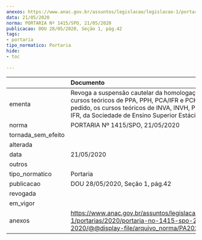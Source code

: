 ```yaml
---
anexos: https://www.anac.gov.br/assuntos/legislacao/legislacao-1/portarias/2020/portaria-no-1415-spo-21-05-2020/@@display-file/arquivo_norma/PA2020-1415.pdf
data: 21/05/2020
norma: PORTARIA Nº 1415/SPO, 21/05/2020
publicacao: DOU 28/05/2020, Seção 1, pág.42
tags:
- portaria
tipo_normatico: Portaria
hide: 
- toc 
 
---
```


|                    | Documento                                                                                                                                                                                                             |
|:-------------------|:----------------------------------------------------------------------------------------------------------------------------------------------------------------------------------------------------------------------|
| ementa             | Revoga a suspensão cautelar da homologação dos cursos teóricos de PPA, PPH, PCA/IFR e PCH, e revoga, a pedido, os cursos teóricos de INVA, INVH, PLA, PLAH e IFR, da Sociedade de Ensino Superior Estácio de Sá Ltda. |
| norma              | PORTARIA Nº 1415/SPO, 21/05/2020                                                                                                                                                                                      |
| tornada_sem_efeito |                                                                                                                                                                                                                       |
| alterada           |                                                                                                                                                                                                                       |
| data               | 21/05/2020                                                                                                                                                                                                            |
| outros             |                                                                                                                                                                                                                       |
| tipo_normatico     | Portaria                                                                                                                                                                                                              |
| publicacao         | DOU 28/05/2020, Seção 1, pág.42                                                                                                                                                                                       |
| revogada           |                                                                                                                                                                                                                       |
| em_vigor           |                                                                                                                                                                                                                       |
| anexos             | https://www.anac.gov.br/assuntos/legislacao/legislacao-1/portarias/2020/portaria-no-1415-spo-21-05-2020/@@display-file/arquivo_norma/PA2020-1415.pdf                                                                  |